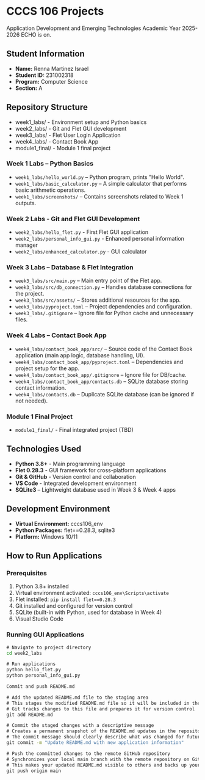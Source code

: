 # CCCS 106 Projects 
Application Development and Emerging Technologies 
Academic Year 2025-2026 
ECHO is on.

## Student Information
- **Name:** Renna Martinez Israel
- **Student ID:** 231002318
- **Program:** Computer Science
- **Section:** A

## Repository Structure 
- week1_labs/ - Environment setup and Python basics 
- week2_labs/ - Git and Flet GUI development
- week3_labs/ - Flet User Login Application
- week4_labs/ - Contact Book App
- module1_final/ - Module 1 final project

### Week 1 Labs – Python Basics
- `week1_labs/hello_world.py` – Python program, prints "Hello World".
- `week1_labs/basic_calculator.py` – A simple calculator that performs basic arithmetic operations.
- `week1_labs/screenshots/` – Contains screenshots related to Week 1 outputs.

### Week 2 Labs - Git and Flet GUI Development
- `week2_labs/hello_flet.py` - First Flet GUI application
- `week2_labs/personal_info_gui.py` - Enhanced personal information manager
- `week2_labs/enhanced_calculator.py` - GUI calculator

### Week 3 Labs – Database & Flet Integration
- `week3_labs/src/main.py` – Main entry point of the Flet app.
- `week3_labs/src/db_connection.py` – Handles database connections for the project.
- `week3_labs/src/assets/` – Stores additional resources for the app.
- `week3_labs/pyproject.toml` – Project dependencies and configuration.
- `week3_labs/.gitignore` – Ignore file for Python cache and unnecessary files.

### Week 4 Labs – Contact Book App
- `week4_labs/contact_book_app/src/` – Source code of the Contact Book application (main app logic, database handling, UI).
- `week4_labs/contact_book_app/pyproject.toml` – Dependencies and project setup for the app.
- `week4_labs/contact_book_app/.gitignore` – Ignore file for DB/cache.
- `week4_labs/contact_book_app/contacts.db` – SQLite database storing contact information.
- `week4_labs/contacts.db` – Duplicate SQLite database (can be ignored if not needed).

### Module 1 Final Project
- `module1_final/` - Final integrated project (TBD)

## Technologies Used
- **Python 3.8+** - Main programming language
- **Flet 0.28.3** - GUI framework for cross-platform applications
- **Git & GitHub** - Version control and collaboration
- **VS Code** - Integrated development environment
- **SQLite3** – Lightweight database used in Week 3 & Week 4 apps

## Development Environment
- **Virtual Environment:** cccs106_env
- **Python Packages:** flet==0.28.3, sqlite3
- **Platform:** Windows 10/11

## How to Run Applications

### Prerequisites
1. Python 3.8+ installed
2. Virtual environment activated: `cccs106_env\Scripts\activate`
3. Flet installed: `pip install flet==0.28.3`
4. Git installed and configured for version control
5. SQLite (built-in with Python, used for database in Week 4)
6. Visual Studio Code
   
### Running GUI Applications
```cmd
# Navigate to project directory
cd week2_labs

# Run applications
python hello_flet.py
python personal_info_gui.py

Commit and push README.md

# Add the updated README.md file to the staging area
# This stages the modified README.md file so it will be included in the next commit
# Git tracks changes to this file and prepares it for version control
git add README.md

# Commit the staged changes with a descriptive message
# Creates a permanent snapshot of the README.md updates in the repository history
# The commit message should clearly describe what was changed for future reference
git commit -m "Update README.md with new application information"

# Push the committed changes to the remote GitHub repository
# Synchronizes your local main branch with the remote repository on GitHub
# This makes your updated README.md visible to others and backs up your changes
git push origin main
